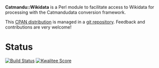 **Catmandu::Wikidata** is a Perl module to facilitate access to Wikidata for processing with the Catmandudata conversion framework.

This [CPAN distribution](https://metacpan.org/release/Catmandu-Wikidata) is
managed in a [git repository](https://github.com/nichtich/Catmandu-Wikidata).
Feedback and contributions are very welcome!

# Status

[![Build Status](https://github.com/nichtich/Catmandu-Wikidata/workflows/CI/badge.svg)](https://github.com/nichtich/Catmandu-Wikidata/actions?query=workflow%3ACI)
[![Kwalitee Score](http://cpants.cpanauthors.org/dist/Catmandu-Wikidata.png)](http://cpants.cpanauthors.org/dist/Catmandu-Wikidata)
